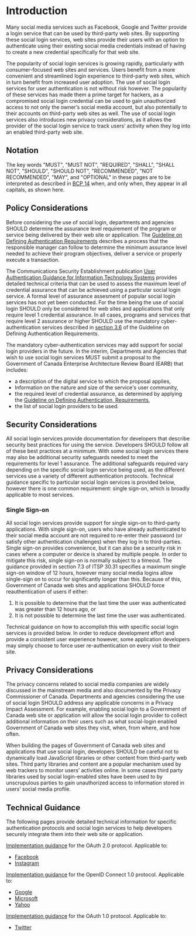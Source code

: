 # Introduction

Many social media services such as Facebook, Google and Twitter provide a login
service that can be used by third-party web sites. By supporting these social
login services, web sites provide their users with an option to authenticate
using their existing social media credentials instead of having to create a new
credential specifically for that web site.

The popularity of social login services is growing rapidly, particularly with
consumer-focused web sites and services. Users benefit from a more convenient
and streamlined login experience to third-party web sites, which in turn benefit
from increased user adoption. The use of social login services for user
authentication is not without risk however. The popularity of these services has
made them a prime target for hackers, as a compromised social login credential
can be used to gain unauthorized access to not only the owner’s social media
account, but also potentially to their accounts on third-party web sites as
well. The use of social login services also introduces new privacy
considerations, as it allows the provider of the social login service to track
users’ activity when they log into an enabled third-party web site.

## Notation

The key words "MUST", "MUST NOT", "REQUIRED", "SHALL", "SHALL NOT", "SHOULD",
"SHOULD NOT", "RECOMMENDED", "NOT RECOMMENDED", "MAY", and "OPTIONAL" in these
pages are to be interpreted as described in [BCP
14](https://tools.ietf.org/html/bcp14) when, and only when, they appear in all
capitals, as shown here.

## Policy Considerations

Before considering the use of social login, departments and agencies SHOULD
determine the assurance level requirement of the program or service being
delivered by their web site or application. The [Guideline on Defining
Authentication
Requirements](https://www.tbs-sct.gc.ca/pol/doc-eng.aspx?id=26262) describes a
process that the responsible manager can follow to determine the minimum
assurance level needed to achieve their program objectives, deliver a service or
properly execute a transaction.

The Communications Security Establishment publication [User Authentication
Guidance for Information Technology
Systems](https://cyber.gc.ca/en/guidance/user-authentication-guidance-information-technology-systems-itsp30031-v3)
provides detailed technical criteria that can be used to assess the maximum
level of credential assurance that can be achieved using a particular social
login service. A formal level of assurance assesment of popular social login
services has not yet been conducted. For the time being the use of social login
SHOULD only be considered for web sites and applications that only require level
1 credential assurance. In all cases, programs and services that require level 2
assurance or higher SHOULD use the mandatory cyber-authentication services
described in [section
3.6](https://www.tbs-sct.gc.ca/pol/doc-eng.aspx?id=26262#sec3.6) of the
Guideline on Defining Authentication Requirements.

The mandatory cyber-authentication services may add support for social login
providers in the future. In the interim, Departments and Agencies that wish to
use social login services MUST submit a proposal to the Government of Canada
Enterprise Architecture Review Board (EARB) that includes:

* a description of the digital service to which the proposal applies,
* Information on the nature and size of the service's user community,
* the required level of credential assurance, as determined by applying the
  [Guideline on Defining Authentication,
  Requirements](https://www.tbs-sct.gc.ca/pol/doc-eng.aspx?id=26262),
* the list of social login providers to be used.

## Security Considerations

All social login services provide documentation for developers that describe
security best practices for using the service. Developers SHOULD follow all of
these best practices at a minimum. With some social login services there may
also be additional security safeguards needed to meet the requirements for level
1 assurance. The additional safeguards required vary depending on the specific
social login service being used, as the different services use a variety of
different authentication protocols. Technical guidance specific to particular
social login services is provided below, however there is one common
requirement: single sign-on, which is broadly applicable to most services.

### Single Sign-on

All social login services provide support for single sign-on to third-party
applications. With single sign-on, users who have already authenticated to their
social media account are not required to re-enter their password (or satisfy
other authentication challenges) when they log in to third-parties. Single
sign-on provides convenience, but it can also be a security risk in cases where
a computer or device is shared by multiple people. In order to mitigate this
risk, single sign-on is normally subject to a timeout. The guidance provided in
section 7.3 of ITSP 30.31 specifies a maximum single sign-on window of 12 hours,
however many social media logins allow single-sign on to occur for significantly
longer than this. Because of this, Government of Canada web sites and applications SHOULD force
reauthentication of users if either:

  1. It is possible to determine that the last time the user was authenticated
     was greater than 12 hours ago, or
  2. It is not possible to determine the last time the user was authenticated.

Technical guidance on how to accomplish this with specific social login services
is provided below. In order to reduce development effort and provide a
consistent user experience however, some application developers may simply
choose to force user re-authentication on every visit to their site.

## Privacy Considerations

The privacy concerns related to social media companies are widely discussed in
the mainstream media and also documented by the Privacy Commissioner of Canada.
Departments and agencies considering the use of social login SHOULD address any
applicable concerns in a Privacy Impact Assessment. For example, enabling social
login to a Government of Canada web site or application will allow the social
login provider to collect additional information on their users such as what
social-login enabled Government of Canada web sites they visit, when, from
where, and how often.

When building the pages of Government of Canada web sites and applications that
use social login, developers SHOULD be careful not to dynamically load
JavaScript libraries or other content from third-party web sites. Third party
libraries and content are a popular mechanism used by web trackers to monitor
users’ activities online. In some cases third party libraries used by social
login-enabled sites have been used to by unscrupulous parties to gain
unauthorized access to information stored in users’ social media profile.

## Technical Guidance

The following pages provide detailed technical information for specific
authentication protocols and social login services to help developers securely
integrate them into their web site or application.

[Implementation guidance](protocols/OAuth2-en.md) for the OAuth 2.0 protocol.
Applicable to:

* [Facebook](providers/Facebook-en.md)
* [Instagram](providers/Instagram-en.md)

[Implementation guidance](protocols/OIDC1-en.md) for the OpenID Connect 1.0 protocol.
Applicable to:

* [Google](providers/Google-en.md)
* [Microsoft](providers/Microsoft-en.md)
* [Yahoo](providers/Yahoo-en.md)

[Implementation guidance](protocols/OAuth1-en.md) for the OAuth 1.0 protocol.
Applicable to:

* [Twitter](providers/Twitter-en.md)
